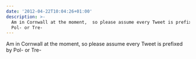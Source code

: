 ```yaml
---
date: '2012-04-22T10:04:26+01:00'
description: >-
  Am in Cornwall at the moment,  so please assume every Tweet is prefixed by
  Pol- or Tre-
---
```

Am in Cornwall at the moment,  so please assume every Tweet is prefixed by Pol- or Tre-
